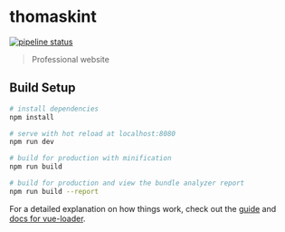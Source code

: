 # thomaskint

[![pipeline status](https://gitlab.com/tkint/thomaskint/badges/master/pipeline.svg)](https://gitlab.com/tkint/thomaskint/pipelines)

> Professional website

## Build Setup

``` bash
# install dependencies
npm install

# serve with hot reload at localhost:8080
npm run dev

# build for production with minification
npm run build

# build for production and view the bundle analyzer report
npm run build --report
```

For a detailed explanation on how things work, check out the [guide](http://vuejs-templates.github.io/webpack/) and [docs for vue-loader](http://vuejs.github.io/vue-loader).

